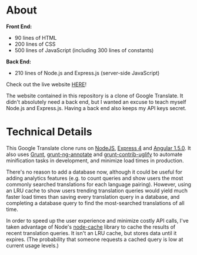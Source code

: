 # About

**Front End:**
* 90 lines of HTML
* 200 lines of CSS
* 500 lines of JavaScript (including 300 lines of constants)

**Back End:**
* 210 lines of Node.js and Express.js (server-side JavaScript)

Check out the live website [HERE](https://limitless-spire-84378.herokuapp.com)!

The website contained in this repository is a clone of Google Translate. It 
didn't absolutely need a back end, but I wanted an excuse to teach myself 
Node.js and Express.js. Having a back end also keeps my API keys secret.

# Technical Details

This Google Translate clone runs on [NodeJS](https://nodejs.org/), 
[Express 4](http://expressjs.com/) and [Angular 1.5.0](https://angularjs.org/). 
It also uses [Grunt](http://gruntjs.com/), 
[grunt-ng-annotate](https://github.com/mgol/grunt-ng-annotate) and 
[grunt-contrib-uglify](https://github.com/gruntjs/grunt-contrib-uglify) to 
automate minification tasks in development, and minimize load times in 
production.

There's no reason to add a database now, although it could be useful for adding 
analytics features (e.g. to count queries and show users the most commonly 
searched translations for each language pairing). However, using an LRU cache to 
show users trending translation queries would yield much faster load times than 
saving every translation query in a database, and completing a database query to 
find the most-searched translations of all time.

In order to speed up the user experience and minimize costly API calls, I've 
taken advantage of Node's [node-cache](https://www.npmjs.com/package/node-cache) 
library to cache the results of recent translation queries. It isn't an LRU 
cache, but stores data until it expires. (The probability that someone requests 
a cached query is low at current usage levels.)
